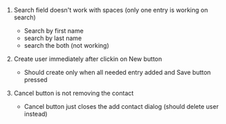 1. Search field doesn't work with spaces (only one entry is working on search)
    - Search by first name
    - search by last name
    - search the both (not working)

2. Create user immediately after clickin on New button
    - Should create only when all needed entry added and Save button pressed

3. Cancel button is not removing the contact
    - Cancel button just closes the add contact dialog (should delete user instead)

